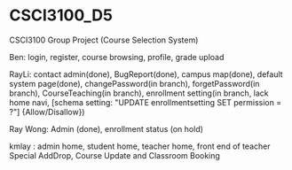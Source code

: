 # CSCI3100_D5

CSCI3100 Group Project (Course Selection System)

Ben: login, register, course browsing, profile, grade upload

RayLi: contact admin(done), BugReport(done), campus map(done), default system page(done), changePassword(in branch), forgetPassword(in branch), CourseTeaching(in branch), enrollment setting(in branch, lack home navi, [schema setting: "UPDATE enrollmentsetting SET permission = ?"] {Allow/Disallow})

Ray Wong: Admin (done), enrollment status (on hold)

kmlay : admin home, student home, teacher home, front end of teacher Special AddDrop, Course Update and Classroom Booking 
